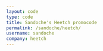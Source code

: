 ```yaml
---
layout: code
type: code
title: Sandoche's Heetch promocode
permalink: /sandoche/heetch/
username: sandoche
company: heetch
---
```

